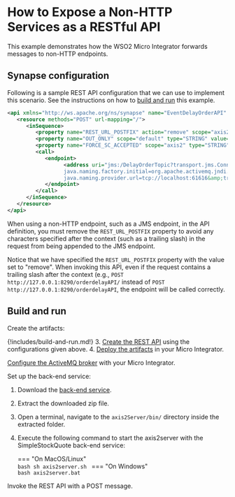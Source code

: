 # How to Expose a Non-HTTP Services as a RESTful API
This example demonstrates how the WSO2 Micro Integrator forwards messages to non-HTTP endpoints.

## Synapse configuration

Following is a sample REST API configuration that we can use to implement this scenario. See the instructions on how to [build and run](#build-and-run) this example.

```xml
<api xmlns="http://ws.apache.org/ns/synapse" name="EventDelayOrderAPI" context="/orderdelayAPI"> 
   <resource methods="POST" url-mapping="/"> 
      <inSequence> 
         <property name="REST_URL_POSTFIX" action="remove" scope="axis2"/>
         <property name="OUT_ONLY" scope="default" type="STRING" value="true"/>
         <property name="FORCE_SC_ACCEPTED" scope="axis2" type="STRING" value="true"/>
         <call> 
            <endpoint> 
                  <address uri="jms:/DelayOrderTopic?transport.jms.ConnectionFactoryJNDIName=TopicConnectionFactory&amp;
                  java.naming.factory.initial=org.apache.activemq.jndi.ActiveMQInitialContextFactory&amp;
                  java.naming.provider.url=tcp://localhost:61616&amp;transport.jms.DestinationType=topic"/>
            </endpoint> 
         </call> 
      </inSequence> 
   </resource> 
</api>
```

When using a non-HTTP endpoint, such as a JMS endpoint, in the API definition, you must remove the `REST_URL_POSTFIX` property to avoid any characters specified after the context (such as a trailing slash) in the request from being appended to the JMS endpoint. 

Notice that we have specified the `REST_URL_POSTFIX` property with the value set to "remove". When invoking this API, even if the request contains a trailing slash after the context (e.g., `POST http://127.0.0.1:8290/orderdelayAPI/` instead of `POST  http://127.0.0.1:8290/orderdelayAPI`, the endpoint will be called correctly.

## Build and run

Create the artifacts:

{!includes/build-and-run.md!}
3. [Create the REST API]({{base_path}}/develop/creating-artifacts/creating-an-api) using the configurations given above.
4. [Deploy the artifacts]({{base_path}}/develop/deploy-artifacts) in your Micro Integrator.

[Configure the ActiveMQ broker]({{base_path}}/install-and-setup/setup/brokers/configure-with-activemq) with your Micro Integrator.

Set up the back-end service:

1. Download the [back-end service](https://github.com/wso2-docs/WSO2_EI/blob/master/Back-End-Service/axis2Server.zip).
2. Extract the downloaded zip file.
3. Open a terminal, navigate to the `axis2Server/bin/` directory inside the extracted folder.
4. Execute the following command to start the axis2server with the SimpleStockQuote back-end service:

    === "On MacOS/Linux"   
          ```bash
          sh axis2server.sh
          ```
    === "On Windows"                
          ```bash
          axis2server.bat
          ```

Invoke the REST API with a POST message.
